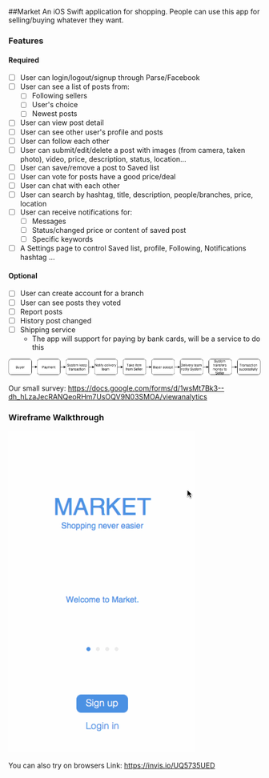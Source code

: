 ##Market
An iOS Swift application for shopping. People can use this app for selling/buying whatever they want.

### Features

#### Required
- [ ] User can login/logout/signup through Parse/Facebook
- [ ] User can see a list of posts from:
    - [ ] Following sellers
    - [ ] User's choice
    - [ ] Newest posts
- [ ] User can view post detail
- [ ] User can see other user's profile and posts
- [ ] User can follow each other
- [ ] User can submit/edit/delete a post with images (from camera, taken photo), video, price, description, status, location...
- [ ] User can save/remove a post to Saved list
- [ ] User can vote for posts have a good price/deal
- [ ] User can chat with each other
- [ ] User can search by hashtag, title, description, people/branches, price, location
- [ ] User can receive notifications for: 
    - [ ] Messages
    - [ ] Status/changed price or content of saved post
    - [ ] Specific keywords
- [ ] A Settings page to control Saved list, profile, Following, Notifications hashtag …
    
#### Optional
- [ ] User can create account for a branch
- [ ] User can see posts they voted
- [ ] Report posts
- [ ] History post changed
- [ ] Shipping service
    - The app will support for paying by bank cards, will be a service to do this
    
![alt text](ShippingService.png "Shipping service")

Our small survey:
https://docs.google.com/forms/d/1wsMt7Bk3--dh_hLzaJecRANQeoRHm7UsOQV9N03SMOA/viewanalytics

### Wireframe Walkthrough
![Video Walkthrough](market.gif)

You can also try on browsers
Link: https://invis.io/UQ5735UED
